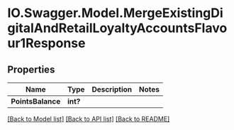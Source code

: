 # IO.Swagger.Model.MergeExistingDigitalAndRetailLoyaltyAccountsFlavour1Response
## Properties

Name | Type | Description | Notes
------------ | ------------- | ------------- | -------------
**PointsBalance** | **int?** |  | 

[[Back to Model list]](../README.md#documentation-for-models) [[Back to API list]](../README.md#documentation-for-api-endpoints) [[Back to README]](../README.md)

